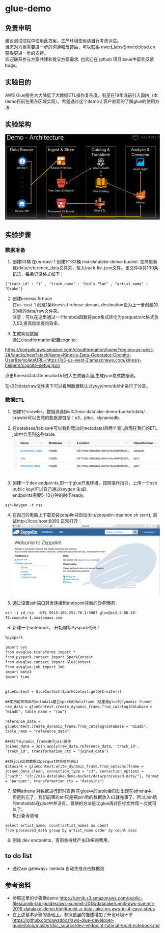 # glue-demo

## 免责申明
建议测试过程中使用此方案，生产环境使用请自行考虑评估。<br>
当您对方案需要进一步的沟通和反馈后，可以联系 nwcd_labs@nwcdcloud.cn 获得更进一步的支持。<br>
欢迎联系参与方案共建和提交方案需求, 也欢迎在 github 项目issue中留言反馈bugs。


## 实验目的
AWS Glue服务大大降低了大数据ETL操作复杂度，有望在19年底前引入国内（本demo目前在美东区域实现）。希望通过这个demo让客户直观的了解glue的使用方法. <br>

## 实验架构
![](demo-architecture-diagram.png)

## 实验步骤

### 数据准备
1. 创建S3桶
在us-east-1 创建1个S3桶 mia-datalake-demo-bucket. 在桶里新建/data/reference_data文件夹，放入track-list.json文件。该文件中共100条记录，每条记录格式如下：
```
{"track_id" : "1" , "track_name" : "God's Plan" , "artist_name" : "Drake"}
```

2. 创建kenesis firhose  
在us-east-1 创建1条kinesis firehose stream, destination设为上一步创建的S3桶的data/raw文件夹。  
注意：可以在这里通过一个lambda函数将json格式转化为parquet/orc格式放入S3,提高后续查询效率。

3. 生成实验数据  
通过cloudformation配置cognito:  

https://console.aws.amazon.com/cloudformation/home?region=us-west-2#/stacks/new?stackName=Kinesis-Data-Generator-Cognito-User&templateURL=https://s3-us-west-2.amazonaws.com/kinesis-helpers/cognito-setup.json  

点击KinesisDataGeneratorUrl进入生成器页面,生成json格式数据流。  

在s3的data/raw文件夹下可以看到数据默认以yyyy/mm/dd/hh进行了分区。   


### 数据ETL
1. 创建1个crawler，数据源选择s3://mia-datalake-demo-bucket/data/ .   
crawler可以去爬的数据源包括：s3，jdbc，dynamodb.  

2. 在databses/tables中可以看到爬出的metadata(后两个表),后面在我们的ETL job中会用到这些table.
![](tables.png)  


3. 创建一个dev endpoints,即一个glue开发环境。按照操作指引，上传一个ssh public key(可以自己通过keygen 生成).  
endpoints需要5-10分钟的时间ready.   

 ```
 ssh-keygen -t rsa
 ```

4. 在自己的电脑上下载安装zepplin并启动(bin/zeppelin-daemon.sh start), 测试http://localhost:8080 正常打开：
![](zeppelin.png)   

5. 通过设置ssh端口转发连接到endpoint背后的EMR集群.
```
ssh -i id_rsa  -NTL 9015:169.254.76.1:9007 glue@ec2-3-80-10-78.compute-1.amazonaws.com
```
6. 新建一个notebook， 开始编写Pyspark代码：
```
%pyspark

import sys
from awsglue.transforms import *
from pyspark.context import SparkContext
from awsglue.context import GlueContext
from awsglue.job import Job
import boto3
import time    


glueContext = GlueContext(SparkContext.getOrCreate())

##使用前面爬出的metadata建立spark的dataframe（这里是glue的dynamic frame)
raw_data = glueContext.create_dynamic_frame.from_catalog(database = "miadb", table_name = "raw")

reference_data = glueContext.create_dynamic_frame.from_catalog(database = "miadb", table_name = "reference_data")

##对2个dynamic_frame进行join操作
joined_data = Join.apply(raw_data,reference_data, 'track_id', 'track_id', transformation_ctx = "joined_data")

##将join后的数据以parquet的格式写到s3
datasink = glueContext.write_dynamic_frame.from_options(frame = joined_data_clean, connection_type = "s3", connection_options = {"path": "s3://mia-datalake-demo-bucket/data/processed-data/"}, format = "parquet", transformation_ctx = "datasink")
```

7. 使用athena 对数据进行即时查询
在glue中的table会自动出现在athena中。但是别忘了，我们前面的etl只是把join后的数据放入s3就完事了，所以join后的metadata在glue中并没有。最快的方法是让glue再对目标文件爬一次就可以了。  
执行查询语句:  

```
select artist_name, count(artist_name) as count
from processed_data group by artist_name order by count desc
```

8. 删除 dev endpoints，否则会持续产生EMR的费用。


## to do list
- 通过api gateway+ lambda 自动生成点击数据流

## 参考资料
- 参照这里的步骤做demo https://unnik.s3.amazonaws.com/public-files/unnik-lab-guides/aws-summit-2018/datalake/unnik-aws-summit-2018-datalake-demo.html#build-a-data-lake-on-aws-in-4-easy-steps
-  在上述基本步骤的基础上，参照这里的描述增加了开发环境环节 https://github.com/awsdocs/aws-glue-developer-guide/blob/master/doc_source/dev-endpoint-tutorial-local-notebook.md  
